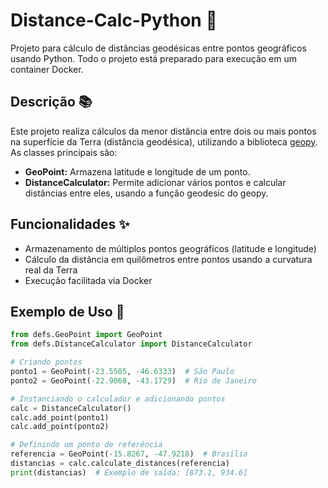 # Distance-Calc-Python 📍

Projeto para cálculo de distâncias geodésicas entre pontos geográficos usando Python. Todo o projeto está preparado para execução em um container Docker.

## Descrição 📚

Este projeto realiza cálculos da menor distância entre dois ou mais pontos na superfície da Terra (distância geodésica), utilizando a biblioteca [geopy](https://geopy.readthedocs.io/). As classes principais são:

- **GeoPoint:** Armazena latitude e longitude de um ponto.
- **DistanceCalculator:** Permite adicionar vários pontos e calcular distâncias entre eles, usando a função geodesic do geopy.

## Funcionalidades ✨

- Armazenamento de múltiplos pontos geográficos (latitude e longitude)
- Cálculo da distância em quilômetros entre pontos usando a curvatura real da Terra
- Execução facilitada via Docker

## Exemplo de Uso 🎯

```python
from defs.GeoPoint import GeoPoint
from defs.DistanceCalculator import DistanceCalculator

# Criando pontos
ponto1 = GeoPoint(-23.5505, -46.6333)  # São Paulo
ponto2 = GeoPoint(-22.9068, -43.1729)  # Rio de Janeiro

# Instanciando o calculador e adicionando pontos
calc = DistanceCalculator()
calc.add_point(ponto1)
calc.add_point(ponto2)

# Definindo um ponto de referência
referencia = GeoPoint(-15.8267, -47.9218)  # Brasília
distancias = calc.calculate_distances(referencia)
print(distancias)  # Exemplo de saída: [873.1, 934.6]

